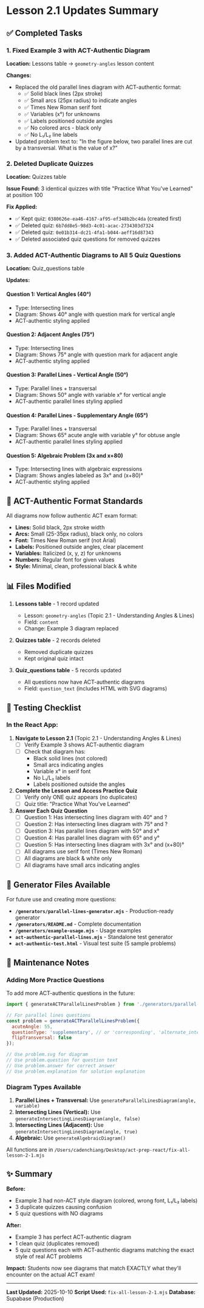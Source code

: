 # Lesson 2.1 Updates Summary

## ✅ Completed Tasks

### 1. Fixed Example 3 with ACT-Authentic Diagram
**Location:** Lessons table → `geometry-angles` lesson content

**Changes:**
- Replaced the old parallel lines diagram with ACT-authentic format:
  - ✅ Solid black lines (2px stroke)
  - ✅ Small arcs (25px radius) to indicate angles
  - ✅ Times New Roman serif font
  - ✅ Variables (x°) for unknowns
  - ✅ Labels positioned outside angles
  - ✅ No colored arcs - black only
  - ✅ No L₁/L₂ line labels
- Updated problem text to: "In the figure below, two parallel lines are cut by a transversal. What is the value of x?"

### 2. Deleted Duplicate Quizzes
**Location:** Quizzes table

**Issue Found:** 3 identical quizzes with title "Practice What You've Learned" at position 100

**Fix Applied:**
- ✅ Kept quiz: `0380626e-ea46-4167-af95-ef348b2bc4da` (created first)
- ✅ Deleted quiz: `6b7dd8e5-98d3-4c01-acac-2734303d7324`
- ✅ Deleted quiz: `0e01b314-dc21-4fa1-b044-aeff16d87343`
- ✅ Deleted associated quiz questions for removed quizzes

### 3. Added ACT-Authentic Diagrams to All 5 Quiz Questions
**Location:** Quiz_questions table

**Updates:**

#### Question 1: Vertical Angles (40°)
- Type: Intersecting lines
- Diagram: Shows 40° angle with question mark for vertical angle
- ACT-authentic styling applied

#### Question 2: Adjacent Angles (75°)
- Type: Intersecting lines
- Diagram: Shows 75° angle with question mark for adjacent angle
- ACT-authentic styling applied

#### Question 3: Parallel Lines - Vertical Angle (50°)
- Type: Parallel lines + transversal
- Diagram: Shows 50° angle with variable x° for vertical angle
- ACT-authentic parallel lines styling applied

#### Question 4: Parallel Lines - Supplementary Angle (65°)
- Type: Parallel lines + transversal
- Diagram: Shows 65° acute angle with variable y° for obtuse angle
- ACT-authentic parallel lines styling applied

#### Question 5: Algebraic Problem (3x and x+80)
- Type: Intersecting lines with algebraic expressions
- Diagram: Shows angles labeled as 3x° and (x+80)°
- ACT-authentic styling applied

## 🎨 ACT-Authentic Format Standards

All diagrams now follow authentic ACT exam format:

- **Lines:** Solid black, 2px stroke width
- **Arcs:** Small (25-35px radius), black only, no colors
- **Font:** Times New Roman serif (not Arial)
- **Labels:** Positioned outside angles, clear placement
- **Variables:** Italicized (x, y, z) for unknowns
- **Numbers:** Regular font for given values
- **Style:** Minimal, clean, professional black & white

## 📊 Files Modified

1. **Lessons table** - 1 record updated
   - Lesson: `geometry-angles` (Topic 2.1 - Understanding Angles & Lines)
   - Field: `content`
   - Change: Example 3 diagram replaced

2. **Quizzes table** - 2 records deleted
   - Removed duplicate quizzes
   - Kept original quiz intact

3. **Quiz_questions table** - 5 records updated
   - All questions now have ACT-authentic diagrams
   - Field: `question_text` (includes HTML with SVG diagrams)

## 🧪 Testing Checklist

### In the React App:

1. **Navigate to Lesson 2.1** (Topic 2.1 - Understanding Angles & Lines)
   - [ ] Verify Example 3 shows ACT-authentic diagram
   - [ ] Check that diagram has:
     - Black solid lines (not colored)
     - Small arcs indicating angles
     - Variable x° in serif font
     - No L₁/L₂ labels
     - Labels positioned outside the angles

2. **Complete the Lesson and Access Practice Quiz**
   - [ ] Verify only ONE quiz appears (no duplicates)
   - [ ] Quiz title: "Practice What You've Learned"

3. **Answer Each Quiz Question**
   - [ ] Question 1: Has intersecting lines diagram with 40° and ?
   - [ ] Question 2: Has intersecting lines diagram with 75° and ?
   - [ ] Question 3: Has parallel lines diagram with 50° and x°
   - [ ] Question 4: Has parallel lines diagram with 65° and y°
   - [ ] Question 5: Has intersecting lines diagram with 3x° and (x+80)°
   - [ ] All diagrams use serif font (Times New Roman)
   - [ ] All diagrams are black & white only
   - [ ] All diagrams have small arcs indicating angles

## 📁 Generator Files Available

For future use and creating more questions:

- **`/generators/parallel-lines-generator.mjs`** - Production-ready generator
- **`/generators/README.md`** - Complete documentation
- **`/generators/example-usage.mjs`** - Usage examples
- **`act-authentic-parallel-lines.mjs`** - Standalone test generator
- **`act-authentic-test.html`** - Visual test suite (5 sample problems)

## 🔧 Maintenance Notes

### Adding More Practice Questions

To add more ACT-authentic questions in the future:

```javascript
import { generateACTParallelLinesProblem } from './generators/parallel-lines-generator.mjs';

// For parallel lines questions
const problem = generateACTParallelLinesProblem({
  acuteAngle: 55,
  questionType: 'supplementary', // or 'corresponding', 'alternate_interior', etc.
  flipTransversal: false
});

// Use problem.svg for diagram
// Use problem.question for question text
// Use problem.answer for correct answer
// Use problem.explanation for solution explanation
```

### Diagram Types Available

1. **Parallel Lines + Transversal:** Use `generateParallelLinesDiagram(angle, variable)`
2. **Intersecting Lines (Vertical):** Use `generateIntersectingLinesDiagram(angle, false)`
3. **Intersecting Lines (Adjacent):** Use `generateIntersectingLinesDiagram(angle, true)`
4. **Algebraic:** Use `generateAlgebraicDiagram()`

All functions are in `/Users/cadenchiang/Desktop/act-prep-react/fix-all-lesson-2-1.mjs`

## ✨ Summary

**Before:**
- Example 3 had non-ACT style diagram (colored, wrong font, L₁/L₂ labels)
- 3 duplicate quizzes causing confusion
- 5 quiz questions with NO diagrams

**After:**
- Example 3 has perfect ACT-authentic diagram
- 1 clean quiz (duplicates removed)
- 5 quiz questions each with ACT-authentic diagrams matching the exact style of real ACT problems

**Impact:**
Students now see diagrams that match EXACTLY what they'll encounter on the actual ACT exam!

---

**Last Updated:** 2025-10-10
**Script Used:** `fix-all-lesson-2-1.mjs`
**Database:** Supabase (Production)
